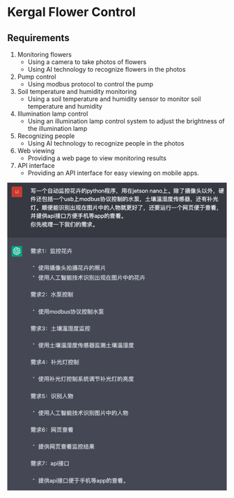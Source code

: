 # Kergal Flower Control

## Requirements
1. Monitoring flowers
    - Using a camera to take photos of flowers
    - Using AI technology to recognize flowers in the photos
2. Pump control
    - Using modbus protocol to control the pump
3. Soil temperature and humidity monitoring
    - Using a soil temperature and humidity sensor to monitor soil temperature and humidity
4. Illumination lamp control
    - Using an illumination lamp control system to adjust the brightness of the illumination lamp
5. Recognizing people
    - Using AI technology to recognize people in the photos
6. Web viewing
    - Providing a web page to view monitoring results
7. API interface
    - Providing an API interface for easy viewing on mobile apps.

![main_req](./README.assets/main_req.png)